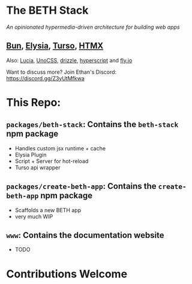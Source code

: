 # The BETH Stack

_An opinionated hypermedia-driven architecture for building web apps_

## [Bun](https://bun.sh/), [Elysia](https://elysiajs.com/), [Turso](https://turso.tech/beth), [HTMX](https://htmx.org/)

Also: [Lucia](https://lucia-auth.com/), [UnoCSS](https://unocss.dev/), [drizzle](https://orm.drizzle.team/), [hyperscript](https://hyperscript.org/) and [fly.io](https://fly.io/)

Want to discuss more? Join Ethan's Discord: https://discord.gg/Z3yUtMfkwa

# This Repo:

## `packages/beth-stack`: Contains the `beth-stack` npm package

- Handles custom jsx runtime + cache
- Elysia Plugin
- Script + Server for hot-reload
- Turso api wrapper

## `packages/create-beth-app`: Contains the `create-beth-app` npm package

- Scaffolds a new BETH app
- very much WIP

## `www`: Contains the documentation website

- TODO

# Contributions Welcome
